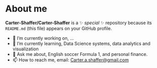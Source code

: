 # About me


**Carter-Shaffer/Carter-Shaffer** is a ✨ _special_ ✨ repository because its `README.md` (this file) appears on your GitHub profile.


- 🔭 I’m currently working on, ...
- 🌱 I’m currently learning, Data Science systems, data analytics and visualization
- 💬 Ask me about, English soccer Formula 1, and personal finance.
- 📫 How to reach me, email: Carter.a.shaffer@gmail.com


